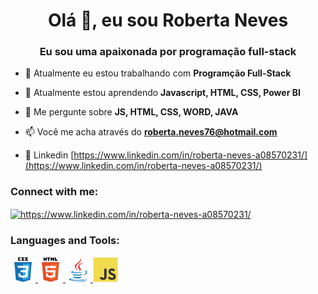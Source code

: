 <h1 align="center">Olá 👋, eu sou Roberta Neves</h1>
<h3 align="center">Eu sou uma apaixonada por programação full-stack</h3>

- 🔭 Atualmente eu estou trabalhando com **Programção Full-Stack**

- 🌱 Atualmente estou aprendendo **Javascript, HTML, CSS, Power BI**

- 💬 Me pergunte sobre **JS, HTML, CSS, WORD, JAVA**

- 📫 Você me acha através do **roberta.neves76@hotmail.com**

- 📄 Linkedin [https://www.linkedin.com/in/roberta-neves-a08570231/](https://www.linkedin.com/in/roberta-neves-a08570231/)

<h3 align="left">Connect with me:</h3>
<p align="left">
<a href="https://linkedin.com/in/https://www.linkedin.com/in/roberta-neves-a08570231/" target="blank"><img align="center" src="https://raw.githubusercontent.com/rahuldkjain/github-profile-readme-generator/master/src/images/icons/Social/linked-in-alt.svg" alt="https://www.linkedin.com/in/roberta-neves-a08570231/" height="30" width="40" /></a>
</p>

<h3 align="left">Languages and Tools:</h3>
<p align="left"> <a href="https://www.w3schools.com/css/" target="_blank" rel="noreferrer"> <img src="https://raw.githubusercontent.com/devicons/devicon/master/icons/css3/css3-original-wordmark.svg" alt="css3" width="40" height="40"/> </a> <a href="https://www.w3.org/html/" target="_blank" rel="noreferrer"> <img src="https://raw.githubusercontent.com/devicons/devicon/master/icons/html5/html5-original-wordmark.svg" alt="html5" width="40" height="40"/> </a> <a href="https://www.java.com" target="_blank" rel="noreferrer"> <img src="https://raw.githubusercontent.com/devicons/devicon/master/icons/java/java-original.svg" alt="java" width="40" height="40"/> </a> <a href="https://developer.mozilla.org/en-US/docs/Web/JavaScript" target="_blank" rel="noreferrer"> <img src="https://raw.githubusercontent.com/devicons/devicon/master/icons/javascript/javascript-original.svg" alt="javascript" width="40" height="40"/> </a> </p>
